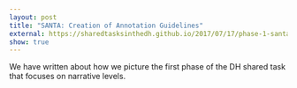 ```yaml
---
layout: post
title: "SANTA: Creation of Annotation Guidelines"
external: https://sharedtasksinthedh.github.io/2017/07/17/phase-1-santa/
show: true
---
```

We have written about how we picture the first phase of the DH shared task that focuses on narrative levels.